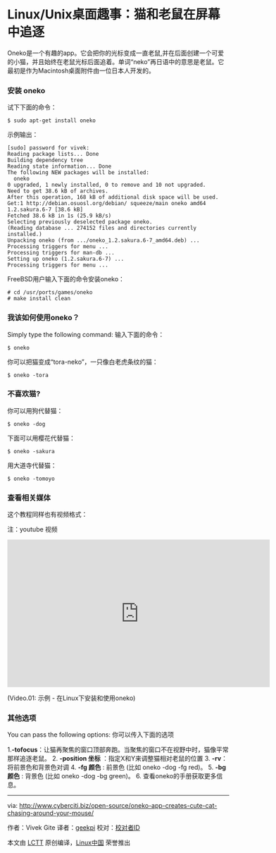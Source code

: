 Linux/Unix桌面趣事：猫和老鼠在屏幕中追逐
================================================================================
Oneko是一个有趣的app。它会把你的光标变成一直老鼠,并在后面创建一个可爱的小猫，并且始终在老鼠光标后面追着。单词“neko”再日语中的意思是老鼠。它最初是作为Macintosh桌面附件由一位日本人开发的。

### 安装 oneko ###

试下下面的命令：

    $ sudo apt-get install oneko

示例输出：

    [sudo] password for vivek:
    Reading package lists... Done
    Building dependency tree
    Reading state information... Done
    The following NEW packages will be installed:
      oneko
    0 upgraded, 1 newly installed, 0 to remove and 10 not upgraded.
    Need to get 38.6 kB of archives.
    After this operation, 168 kB of additional disk space will be used.
    Get:1 http://debian.osuosl.org/debian/ squeeze/main oneko amd64 1.2.sakura.6-7 [38.6 kB]
    Fetched 38.6 kB in 1s (25.9 kB/s)
    Selecting previously deselected package oneko.
    (Reading database ... 274152 files and directories currently installed.)
    Unpacking oneko (from .../oneko_1.2.sakura.6-7_amd64.deb) ...
    Processing triggers for menu ...
    Processing triggers for man-db ...
    Setting up oneko (1.2.sakura.6-7) ...
    Processing triggers for menu ...

FreeBSD用户输入下面的命令安装oneko：

    # cd /usr/ports/games/oneko
    # make install clean

### 我该如何使用oneko？ ###

Simply type the following command:
输入下面的命令：

    $ oneko

你可以把猫变成“tora-neko”，一只像白老虎条纹的猫：

    $ oneko -tora

### 不喜欢猫? ###

你可以用狗代替猫：

    $ oneko -dog

下面可以用樱花代替猫：

    $ oneko -sakura

用大道寺代替猫：

    $ oneko -tomoyo

### 查看相关媒体 ###

这个教程同样也有视频格式：

注：youtube 视频
<iframe width="596" height="335" frameborder="0" allowfullscreen="" src="http://www.youtube.com/embed/Nm3SkXThL0s"></iframe>

(Video.01: 示例 - 在Linux下安装和使用oneko)

### 其他选项 ###

You can pass the following options:
你可以传入下面的选项

1.**-tofocus**：让猫再聚焦的窗口顶部奔跑。当聚焦的窗口不在视野中时，猫像平常那样追逐老鼠。
2. **-position 坐标** ：指定X和Y来调整猫相对老鼠的位置
3. **-rv**：将前景色和背景色对调
4. **-fg 颜色** : 前景色 (比如 oneko -dog -fg red)。
5. **-bg 颜色** : 背景色 (比如 oneko -dog -bg green)。
6. 查看oneko的手册获取更多信息。

--------------------------------------------------------------------------------

via: http://www.cyberciti.biz/open-source/oneko-app-creates-cute-cat-chasing-around-your-mouse/

作者：Vivek Gite 
译者：[geekpi](https://github.com/geekpi)
校对：[校对者ID](https://github.com/校对者ID)

本文由 [LCTT](https://github.com/LCTT/TranslateProject) 原创编译，[Linux中国](https://linux.cn/) 荣誉推出
